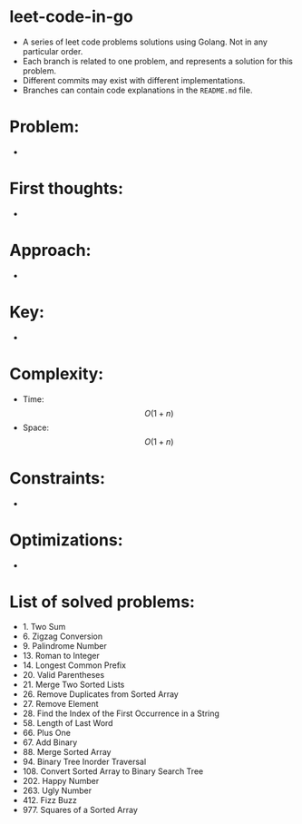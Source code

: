 # leet-code-in-go
- A series of leet code problems solutions using Golang. Not in any particular order.
- Each branch is related to one problem, and represents a solution for this problem.
- Different commits may exist with different implementations.
- Branches can contain code explanations in the `README.md` file.

# Problem:
-

# First thoughts:
-

# Approach:
-

# Key:
-

# Complexity:
- Time: $$O(1 + n)$$
- Space: $$O(1 + n)$$

# Constraints:
-

# Optimizations:
-

# List of solved problems:

- 1\. Two Sum
- 6\. Zigzag Conversion
- 9\. Palindrome Number
- 13\. Roman to Integer
- 14\. Longest Common Prefix
- 20\. Valid Parentheses
- 21\. Merge Two Sorted Lists
- 26\. Remove Duplicates from Sorted Array
- 27\. Remove Element
- 28\. Find the Index of the First Occurrence in a String
- 58\. Length of Last Word
- 66\. Plus One
- 67\. Add Binary
- 88\. Merge Sorted Array
- 94\. Binary Tree Inorder Traversal
- 108\. Convert Sorted Array to Binary Search Tree
- 202\. Happy Number
- 263\. Ugly Number
- 412\. Fizz Buzz
- 977\. Squares of a Sorted Array

